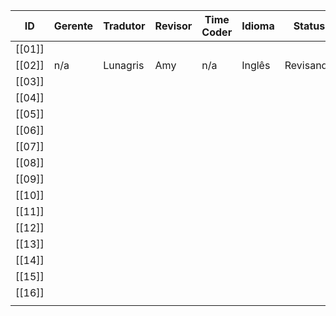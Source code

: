 | ID     | Gerente | Tradutor | Revisor | Time Coder | Idioma | Status    | Início     | Final | Págs./Tempo |
| ------ | ------- | -------- | ------- | ---------- | ------ | --------- | ---------- | ----- | ----------- |
| [[01]] |         |          |         |            |        |           |            |       |             |
| [[02]] | n/a     | Lunagris | Amy     | n/a        | Inglês | Revisando | 14/09/2022 |       | 2 págs.     |
| [[03]] |         |          |         |            |        |           |            |       |             |
| [[04]] |         |          |         |            |        |           |            |       |             |
| [[05]] |         |          |         |            |        |           |            |       |             |
| [[06]] |         |          |         |            |        |           |            |       |             |
| [[07]] |         |          |         |            |        |           |            |       |             |
| [[08]] |         |          |         |            |        |           |            |       |             |
| [[09]] |         |          |         |            |        |           |            |       |             |
| [[10]] |         |          |         |            |        |           |            |       |             |
| [[11]] |         |          |         |            |        |           |            |       |             |
| [[12]] |         |          |         |            |        |           |            |       |             |
| [[13]] |         |          |         |            |        |           |            |       |             |
| [[14]] |         |          |         |            |        |           |            |       |             |
| [[15]] |         |          |         |            |        |           |            |       |             |
| [[16]] |         |          |         |            |        |           |            |       |             |
|        |         |          |         |            |        |           |            |       |             |

